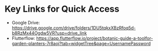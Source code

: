 # Key Links for Quick Access

- Google Drive: https://drive.google.com/drive/folders/1DU5tqkxXBzRfoq5d-b8RzMx44Ogdw5VR?usp=drive_link
- Flutterflow: https://app.flutterflow.io/project/botanic-guide-a-toolfor-garden-planters-7r8aoj?tab=widgetTree&page=UsernamePassword